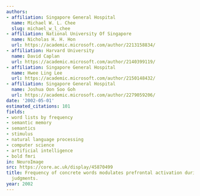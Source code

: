 ```yaml
---
authors:
- affiliation: Singapore General Hospital
  name: Michael W. L. Chee
  slug: michael_w_l_chee
- affiliation: National University Of Singapore
  name: Nicholas H. H. Hon
  url: https://academic.microsoft.com/author/2213158834/
- affiliation: Harvard University
  name: David Caplan
  url: https://academic.microsoft.com/author/2140399119/
- affiliation: Singapore General Hospital
  name: Hwee Ling Lee
  url: https://academic.microsoft.com/author/2150148432/
- affiliation: Singapore General Hospital
  name: Joshua Oon Soo Goh
  url: https://academic.microsoft.com/author/2279059206/
date: '2002-05-01'
estimated_citations: 101
fields:
- word lists by frequency
- semantic memory
- semantics
- stimulus
- natural language processing
- computer science
- artificial intelligence
- bold fmri
in: NeuroImage
src: https://core.ac.uk/display/45870499
title: Frequency of concrete words modulates prefrontal activation during semantic
  judgments.
year: 2002
---
```

